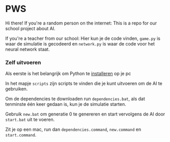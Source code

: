 # PWS

Hi there! If you're a random person on the internet: This is a repo for our school project about AI.

If you're a teacher from our school: Hier kun je de code vinden, `game.py` is waar de simulatie is gecodeerd en `network.py` is waar de code voor het neural network staat.

### Zelf uitvoeren

Als eerste is het belangrijk om Python te [installeren](https://www.python.org/downloads/release/python-3117/) op je pc

In het mapje `scripts` zijn scripts te vinden die je kunt uitvoeren om de AI te gebruiken.

Om de dependencies te downloaden run `dependencies.bat`, als dat tenminste één keer gedaan is, kun je de simulatie starten.

Gebruik `new.bat` om generatie 0 te genereren en start vervolgens de AI door `start.bat` uit te voeren.

Zit je op een mac, run dan `dependencies.command`, `new.command` en `start.command`.